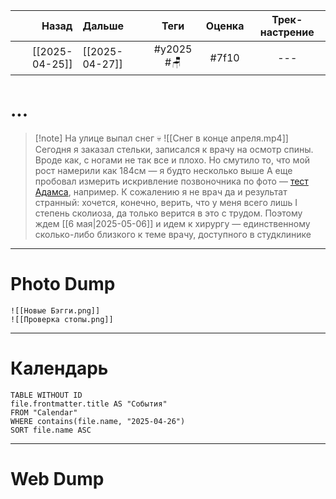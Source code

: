 |          Назад | Дальше         |    Теги    | Оценка | Трек-настрение |
| --------------:|:-------------- |:----------:|:------:|:--------------:|
| [[2025-04-25]] | [[2025-04-27]] | #y2025 #🪑 | #7f10  |      ---       |

# ...
> [!note] На улице выпал снег 💀
> ![[Снег в конце апреля.mp4]] Сегодня я заказал стельки, записался к врачу на осмотр спины. Вроде как, с ногами не так все и плохо. Но смутило то, что мой рост намерили как 184см — я будто несколько выше
> А еще пробовал измерить искривление позвоночника по фото — [тест Адамса](https://kinesiopro.ru/blog/test-adamsa-skrining-test-na-skolioz/), например. К сожалению я не врач да и результат странный: хочется, конечно, верить, что у меня всего лишь I степень сколиоза, да только верится в это с трудом. Поэтому ждем [[6 мая|2025-05-06]] и идем к хирургу — единственному сколько-либо близкого к теме врачу, доступного в студклинике

---

# Photo Dump
```litegal
![[Новые Бэгги.png]]
![[Проверка стопы.png]]
```

---

# Календарь

```dataview
TABLE WITHOUT ID
file.frontmatter.title AS "События"
FROM "Calendar"
WHERE contains(file.name, "2025-04-26")
SORT file.name ASC
```

---

# Web Dump